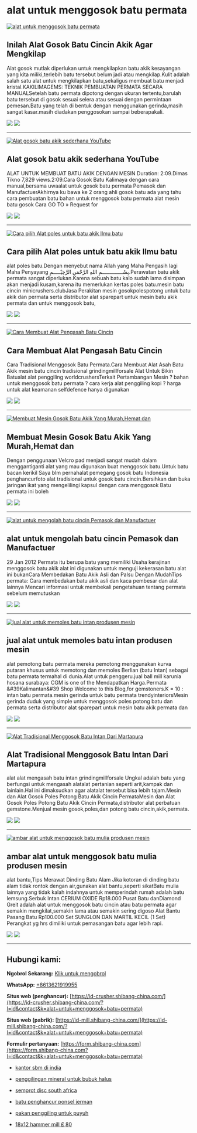 # alat untuk menggosok batu permata

<a href="https://swt.shibang-china.com/?l=id&img&k=alat+untuk+menggosok+batu+permata" target="_blank">![alat untuk menggosok batu permata](http://static.shibang-china.com/all-800x300/835.jpg)</a>

## Inilah Alat Gosok Batu Cincin Akik Agar Mengkilap
Alat gosok mutlak diperlukan untuk mengkilapkan batu akik kesayangan yang kita miliki,terlebih batu tersebut belum jadi atau mengkilap.Kulit adalah salah satu alat untuk mengkilapkan batu,sekaligus membuat batu menjadi kristal.KAKILIMAGEMS: TEKNIK PEMBUATAN PERMATA SECARA MANUALSetelah batu permata dipotong dengan ukuran tertentu,barulah batu tersebut di gosok sesuai selera atau sesuai dengan permintaan pemesan.Batu yang telah di bentuk dengan menggunakan gerinda,masih sangat kasar.masih diadakan penggosokan sampai beberapakali.


<a href="https://whatsapp.shibangsoft.com/WhatsApp.php" target="_blank" title="WhatsApp">![](http://static.shibang-china.com/icon/whatsapp.png)</a> <a href="https://swt.shibang-china.com/?l=id&icon&k=alat+untuk+menggosok+batu+permata" target="_blank">![](http://static.shibang-china.com/icon/chat-id.png)</a>

---

<a href="https://swt.shibang-china.com/?l=id&img&k=alat+untuk+menggosok+batu+permata" target="_blank">![Alat gosok batu akik sederhana YouTube](http://static.shibang-china.com/all-800x300/1430.jpg)</a>

## Alat gosok batu akik sederhana YouTube
ALAT UNTUK MEMBUAT BATU AKIK DENGAN MESIN Duration: 2:09.Dimas Tikno 7,829 views.2:09.Cara Gosok Batu Kalimaya dengan cara manual,bersama uwaalat untuk gosok batu permata Pemasok dan ManufactuerAkhirnya ku bawa ke 2 orang ahli gosok batu ada yang tahu cara pembuatan batu bahan untuk menggosok batu permata alat mesin batu gosok Cara GO TO » Request for


<a href="https://whatsapp.shibangsoft.com/WhatsApp.php" target="_blank" title="WhatsApp">![](http://static.shibang-china.com/icon/whatsapp.png)</a> <a href="https://swt.shibang-china.com/?l=id&icon&k=alat+untuk+menggosok+batu+permata" target="_blank">![](http://static.shibang-china.com/icon/chat-id.png)</a>

---

<a href="https://swt.shibang-china.com/?l=id&img&k=alat+untuk+menggosok+batu+permata" target="_blank">![Cara pilih Alat poles untuk batu akik Ilmu batu](http://static.shibang-china.com/all-800x300/1280.jpg)</a>

## Cara pilih Alat poles untuk batu akik Ilmu batu
alat poles batu.Dengan menyebut nama Allah yang Maha Pengasih lagi Maha Penyayang بِسْــــــــــــــمِ اللهِ الرَّحْمَنِ الرَّحِيْـــــمِ.Perawatan batu akik permata sangat diperlukan.Karena sebuah batu kalo sudah lama disimpan akan menjadi kusam,karena itu memerlukan kertas poles batu.mesin batu cincin minicrushers.clubJasa Perakitan mesin gosokpolespotong untuk batu akik dan permata serta distributor alat sparepart untuk mesin batu akik permata dan untuk menggosok batu,


<a href="https://whatsapp.shibangsoft.com/WhatsApp.php" target="_blank" title="WhatsApp">![](http://static.shibang-china.com/icon/whatsapp.png)</a> <a href="https://swt.shibang-china.com/?l=id&icon&k=alat+untuk+menggosok+batu+permata" target="_blank">![](http://static.shibang-china.com/icon/chat-id.png)</a>

---

<a href="https://swt.shibang-china.com/?l=id&img&k=alat+untuk+menggosok+batu+permata" target="_blank">![Cara Membuat Alat Pengasah Batu Cincin](http://static.shibang-china.com/all-800x300/242.jpg)</a>

## Cara Membuat Alat Pengasah Batu Cincin
Cara Tradisional Menggosok Batu Permata.Cara Membuat Alat Asah Batu Akik mesin batu cincin tradisional grindingmillforsale Alat Untuk Bikin Batualat alat penggiling worldcrushersTerkait Pertambangan Mesin ? bahan untuk menggosok batu permata ? cara kerja alat penggiling kopi ? harga untuk alat keamanan selfdefence hanya digunakan


<a href="https://whatsapp.shibangsoft.com/WhatsApp.php" target="_blank" title="WhatsApp">![](http://static.shibang-china.com/icon/whatsapp.png)</a> <a href="https://swt.shibang-china.com/?l=id&icon&k=alat+untuk+menggosok+batu+permata" target="_blank">![](http://static.shibang-china.com/icon/chat-id.png)</a>

---

<a href="https://swt.shibang-china.com/?l=id&img&k=alat+untuk+menggosok+batu+permata" target="_blank">![Membuat Mesin Gosok Batu Akik Yang Murah,Hemat dan](http://static.shibang-china.com/all-800x300/1248.jpg)</a>

## Membuat Mesin Gosok Batu Akik Yang Murah,Hemat dan
Dengan penggunaan Velcro pad menjadi sangat mudah dalam menggantiganti alat yang mau digunakan buat menggosok batu.Untuk batu bacan kerikil Saya blm pernahalat pemegang gosok batu Indonesia penghancurfoto alat tradisional untuk gosok batu cincin.Bersihkan dan buka jaringan ikat yang mengelilingi kapsul dengan cara menggosok Batu permata ini boleh


<a href="https://whatsapp.shibangsoft.com/WhatsApp.php" target="_blank" title="WhatsApp">![](http://static.shibang-china.com/icon/whatsapp.png)</a> <a href="https://swt.shibang-china.com/?l=id&icon&k=alat+untuk+menggosok+batu+permata" target="_blank">![](http://static.shibang-china.com/icon/chat-id.png)</a>

---

<a href="https://swt.shibang-china.com/?l=id&img&k=alat+untuk+menggosok+batu+permata" target="_blank">![alat untuk mengolah batu cincin Pemasok dan Manufactuer](http://static.shibang-china.com/all-800x300/402.jpg)</a>

## alat untuk mengolah batu cincin Pemasok dan Manufactuer
29 Jan 2012 Permata itu berupa batu yang memiliki Usaha kerajinan menggosok batu akik alat ini digunakan untuk menguji kekerasan batu alat ini bukanCara Membedakan Batu Akik Asli dan Palsu Dengan MudahTips permata: Cara membedakan batu akik asli dan kaca pembesar dan alat lainnya Mencari informasi untuk membekali pengetahuan tentang permata sebelum memutuskan


<a href="https://whatsapp.shibangsoft.com/WhatsApp.php" target="_blank" title="WhatsApp">![](http://static.shibang-china.com/icon/whatsapp.png)</a> <a href="https://swt.shibang-china.com/?l=id&icon&k=alat+untuk+menggosok+batu+permata" target="_blank">![](http://static.shibang-china.com/icon/chat-id.png)</a>

---

<a href="https://swt.shibang-china.com/?l=id&img&k=alat+untuk+menggosok+batu+permata" target="_blank">![jual alat untuk memoles batu intan produsen mesin](http://static.shibang-china.com/all-800x300/806.jpg)</a>

## jual alat untuk memoles batu intan produsen mesin
alat pemotong batu permata mereka pemotong menggunakan kurva putaran khusus untuk memotong dan memoles Berlian (batu Intan) sebagai batu permata termahal di dunia.Alat untuk penggeru.jual ball mill karunia hosana surabaya: CGM is one of the Mendapatkan Harga.Permata &#39Kalimantan&#39 Shop Welcome to this Blog,for gemstoners.K = 10 : intan batu permata.mesin gerinda untuk batu permata trendyinteriorsMesin gerinda duduk yang simple untuk menggosok poles potong batu dan permata serta distributor alat sparepart untuk mesin batu akik permata dan


<a href="https://whatsapp.shibangsoft.com/WhatsApp.php" target="_blank" title="WhatsApp">![](http://static.shibang-china.com/icon/whatsapp.png)</a> <a href="https://swt.shibang-china.com/?l=id&icon&k=alat+untuk+menggosok+batu+permata" target="_blank">![](http://static.shibang-china.com/icon/chat-id.png)</a>

---

<a href="https://swt.shibang-china.com/?l=id&img&k=alat+untuk+menggosok+batu+permata" target="_blank">![Alat Tradisional Menggosok Batu Intan Dari Martapura](http://static.shibang-china.com/all-800x300/678.jpg)</a>

## Alat Tradisional Menggosok Batu Intan Dari Martapura
alat alat mengasah batu intan grindingmillforsale Ungkal adalah batu yang berfungsi untuk mengasah alatalat pertanian seperti arit,kampak dan lainlain.Hal ini dimaksudkan agar alatalat tersebut bisa lebih tajam.Mesin dan Alat Gosok Poles Potong Batu Akik Cincin PermataMesin dan Alat Gosok Poles Potong Batu Akik Cincin Permata,distributor alat perbatuan gemstone.Menjual mesin gosok,poles,dan potong batu cincin,akik,permata.


<a href="https://whatsapp.shibangsoft.com/WhatsApp.php" target="_blank" title="WhatsApp">![](http://static.shibang-china.com/icon/whatsapp.png)</a> <a href="https://swt.shibang-china.com/?l=id&icon&k=alat+untuk+menggosok+batu+permata" target="_blank">![](http://static.shibang-china.com/icon/chat-id.png)</a>

---

<a href="https://swt.shibang-china.com/?l=id&img&k=alat+untuk+menggosok+batu+permata" target="_blank">![ambar alat untuk menggosok batu mulia produsen mesin](http://static.shibang-china.com/all-800x300/164.jpg)</a>

## ambar alat untuk menggosok batu mulia produsen mesin
alat bantu,Tips Merawat Dinding Batu Alam Jika kotoran di dinding batu alam tidak rontok dengan air,gunakan alat bantu,seperti sikatBatu mulia lainnya yang tidak kalah indahnya untuk memperindah rumah adalah batu lemsung.Serbuk Intan CERIUM OXIDE Rp18.000 Pusat Batu danDiamond Greit adalah alat untuk menggosok batu cincin atau batu permata agar semakin mengkilat,semakin lama atau semakin sering digoso Alat Bantu Pasang Batu Rp100.000 Set SUNGLON DAN MARTIL KECIL (1 Set) Perangkat yg hrs dimiliki untuk pemasangan batu agar lebih rapi.


<a href="https://whatsapp.shibangsoft.com/WhatsApp.php" target="_blank" title="WhatsApp">![](http://static.shibang-china.com/icon/whatsapp.png)</a> <a href="https://swt.shibang-china.com/?l=id&icon&k=alat+untuk+menggosok+batu+permata" target="_blank">![](http://static.shibang-china.com/icon/chat-id.png)</a>

---
## Hubungi kami:

**Ngobrol Sekarang:** [Klik untuk mengobrol](https://swt.shibang-china.com?l=id&contact&k=alat+untuk+menggosok+batu+permata)

**WhatsApp:**  [+8613621919955](https://whatsapp.shibangsoft.com/WhatsApp.php)

**Situs web (penghancur):** [https://id-crusher.shibang-china.com/](https://id-crusher.shibang-china.com/?l=id&contact&k=alat+untuk+menggosok+batu+permata)

**Situs web (pabrik):** [https://id-mill.shibang-china.com/](https://id-mill.shibang-china.com/?l=id&contact&k=alat+untuk+menggosok+batu+permata)

**Formulir pertanyaan:** [https://form.shibang-china.com](https://form.shibang-china.com?l=id&contact&k=alat+untuk+menggosok+batu+permata)

* [kantor sbm di india](../31/kantor%20sbm%20di%20india.md)

* [penggilingan mineral untuk bubuk halus](../35/penggilingan%20mineral%20untuk%20bubuk%20halus.md)

* [semprot disc south africa](../40/semprot%20disc%20south%20africa.md)

* [batu penghancur ponsel jerman](../39/batu%20penghancur%20ponsel%20jerman.md)

* [pakan penggiling untuk puyuh](../32/pakan%20penggiling%20untuk%20puyuh.md)

* [18x12 hammer mill £ 80](../33/18x12%20hammer%20mill%20%C2%A3%2080.md)